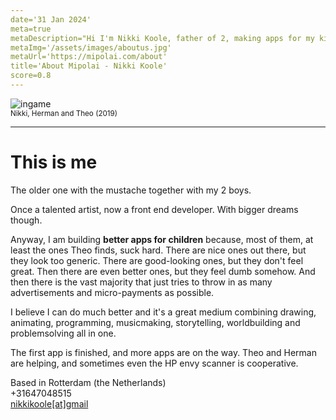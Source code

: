 ```yaml
---
date='31 Jan 2024'
meta=true
metaDescription="Hi I'm Nikki Koole, father of 2, making apps for my kids, and yours. No annoying ads, not trying to turn your kids into little aggressive disturbed idiots. Just good, honest, creative and artistic fun stuff .  Because kids deserve quality stuff on their screens."
metaImg='/assets/images/aboutus.jpg'
metaUrl='https://mipolai.com/about'
title='About Mipolai - Nikki Koole'
score=0.8
---
```


<section class='greygreen'>

![ingame](../assets/images/nikki-herman-theo.jpeg)  
<sub>Nikki, Herman and Theo (2019)</sub>
____


</section>

# This is me

The older one with the mustache together with my 2 boys.

Once a talented artist, now a front end developer. 
With bigger dreams though.


Anyway, I am building **better apps for children** because, most of them, at least the ones Theo finds, suck hard. There are nice ones out there, but they look too generic. There are good-looking ones, but they don't feel great. Then there are even better ones, but they feel dumb somehow. And then there is the vast majority that just tries to throw in as many advertisements and micro-payments as possible.

I believe I can do much better and it's a great medium combining drawing, animating, programming, musicmaking, storytelling, worldbuilding and problemsolving  all in one.

The first app is finished, and more apps are on the way.
Theo and Herman are helping, and sometimes even the HP envy scanner is cooperative.


<section class='red'>

Based in Rotterdam (the Netherlands)  
+31647048515  
<a href="mailto:nikkikoole@gmail.com">nikkikoole[at]gmail</a>  

</section>
